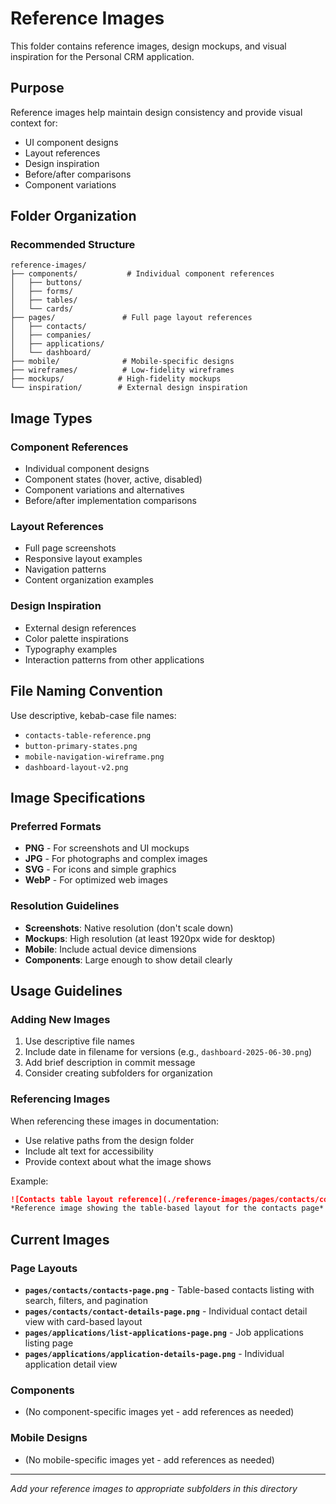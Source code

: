 # Reference Images

This folder contains reference images, design mockups, and visual inspiration for the Personal CRM application.

## Purpose

Reference images help maintain design consistency and provide visual context for:
- UI component designs
- Layout references
- Design inspiration
- Before/after comparisons
- Component variations

## Folder Organization

### Recommended Structure
```
reference-images/
├── components/           # Individual component references
│   ├── buttons/
│   ├── forms/
│   ├── tables/
│   └── cards/
├── pages/               # Full page layout references
│   ├── contacts/
│   ├── companies/
│   ├── applications/
│   └── dashboard/
├── mobile/              # Mobile-specific designs
├── wireframes/          # Low-fidelity wireframes
├── mockups/            # High-fidelity mockups
└── inspiration/        # External design inspiration
```

## Image Types

### Component References
- Individual component designs
- Component states (hover, active, disabled)
- Component variations and alternatives
- Before/after implementation comparisons

### Layout References
- Full page screenshots
- Responsive layout examples
- Navigation patterns
- Content organization examples

### Design Inspiration
- External design references
- Color palette inspirations
- Typography examples
- Interaction patterns from other applications

## File Naming Convention

Use descriptive, kebab-case file names:
- `contacts-table-reference.png`
- `button-primary-states.png`
- `mobile-navigation-wireframe.png`
- `dashboard-layout-v2.png`

## Image Specifications

### Preferred Formats
- **PNG** - For screenshots and UI mockups
- **JPG** - For photographs and complex images
- **SVG** - For icons and simple graphics
- **WebP** - For optimized web images

### Resolution Guidelines
- **Screenshots**: Native resolution (don't scale down)
- **Mockups**: High resolution (at least 1920px wide for desktop)
- **Mobile**: Include actual device dimensions
- **Components**: Large enough to show detail clearly

## Usage Guidelines

### Adding New Images
1. Use descriptive file names
2. Include date in filename for versions (e.g., `dashboard-2025-06-30.png`)
3. Add brief description in commit message
4. Consider creating subfolders for organization

### Referencing Images
When referencing these images in documentation:
- Use relative paths from the design folder
- Include alt text for accessibility
- Provide context about what the image shows

Example:
```markdown
![Contacts table layout reference](./reference-images/pages/contacts/contacts-table-reference.png)
*Reference image showing the table-based layout for the contacts page*
```

## Current Images

### Page Layouts
- **`pages/contacts/contacts-page.png`** - Table-based contacts listing with search, filters, and pagination
- **`pages/contacts/contact-details-page.png`** - Individual contact detail view with card-based layout
- **`pages/applications/list-applications-page.png`** - Job applications listing page
- **`pages/applications/application-details-page.png`** - Individual application detail view

### Components
- (No component-specific images yet - add references as needed)

### Mobile Designs
- (No mobile-specific images yet - add references as needed)

---

*Add your reference images to appropriate subfolders in this directory*
